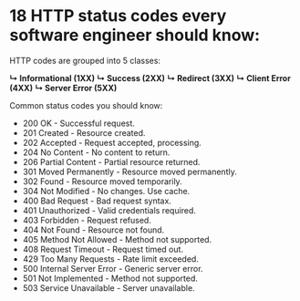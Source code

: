 # 18 HTTP status codes every software engineer should know:

HTTP codes are grouped into 5 classes:

**↳ Informational (1XX)**
**↳ Success (2XX)** 
**↳ Redirect (3XX)**
**↳ Client Error (4XX)** 
**↳ Server Error (5XX)**

Common status codes you should know:

- 200 OK - Successful request.
- 201 Created - Resource created.
- 202 Accepted - Request accepted, processing.
- 204 No Content - No content to return.
- 206 Partial Content - Partial resource returned.
- 301 Moved Permanently - Resource moved permanently.
- 302 Found - Resource moved temporarily.
- 304 Not Modified - No changes. Use cache.
- 400 Bad Request - Bad request syntax.
- 401 Unauthorized - Valid credentials required.
- 403 Forbidden - Request refused.
- 404 Not Found - Resource not found.
- 405 Method Not Allowed - Method not supported.
- 408 Request Timeout - Request timed out.
- 429 Too Many Requests - Rate limit exceeded.
- 500 Internal Server Error - Generic server error.
- 501 Not Implemented - Method not supported.
- 503 Service Unavailable - Server unavailable.